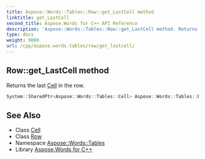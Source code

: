 ```yaml
---
title: Aspose::Words::Tables::Row::get_LastCell method
linktitle: get_LastCell
second_title: Aspose.Words for C++ API Reference
description: 'Aspose::Words::Tables::Row::get_LastCell method. Returns the last Cell in the row in C++.'
type: docs
weight: 9000
url: /cpp/aspose.words.tables/row/get_lastcell/
---
```

## Row::get_LastCell method


Returns the last [Cell](../../cell/) in the row.

```cpp
System::SharedPtr<Aspose::Words::Tables::Cell> Aspose::Words::Tables::Row::get_LastCell()
```

## See Also

* Class [Cell](../../cell/)
* Class [Row](../)
* Namespace [Aspose::Words::Tables](../../)
* Library [Aspose.Words for C++](../../../)
